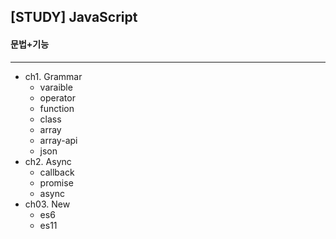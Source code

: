 ## [STUDY] JavaScript

#### 문법+기능

---

- ch1. Grammar
  - varaible
  - operator
  - function
  - class
  - array
  - array-api
  - json
- ch2. Async
  - callback
  - promise
  - async
- ch03. New
  - es6
  - es11
